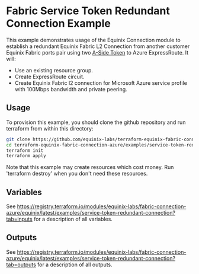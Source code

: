 # Fabric Service Token Redundant Connection Example

This example demonstrates usage of the Equinix Connection module to establish a redundant Equinix Fabric L2 Connection from another customer Equinix Fabric ports pair using two [A-Side Token](https://docs.equinix.com/en-us/Content/Interconnection/Fabric/service%20tokens/Fabric-Service-Tokens.htm) to Azure ExpressRoute. It will:

- Use an existing resource group.
- Create ExpressRoute circuit.
- Create Equinix Fabric l2 connection for Microsoft Azure service profile with 100Mbps bandwidth and private peering.

## Usage

To provision this example, you should clone the github repository and run terraform from within this directory:

```bash
git clone https://github.com/equinix-labs/terraform-equinix-fabric-connection-azure.git
cd terraform-equinix-fabric-connection-azure/examples/service-token-redundant-connection
terraform init
terraform apply
```

Note that this example may create resources which cost money. Run 'terraform destroy' when you don't need these resources.

## Variables

See <https://registry.terraform.io/modules/equinix-labs/fabric-connection-azure/equinix/latest/examples/service-token-redundant-connection?tab=inputs> for a description of all variables.

## Outputs

See <https://registry.terraform.io/modules/equinix-labs/fabric-connection-azure/equinix/latest/examples/service-token-redundant-connection?tab=outputs> for a description of all outputs.
